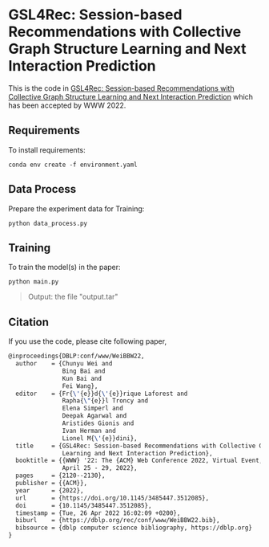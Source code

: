 # GSL4Rec: Session-based Recommendations with Collective Graph Structure Learning and Next Interaction Prediction

This is the code in [GSL4Rec: Session-based Recommendations with Collective Graph Structure Learning and Next Interaction Prediction](<https://dl.acm.org/doi/10.1145/3485447.3512085>) which has been accepted by WWW 2022.

## Requirements

To install requirements:

```setup
conda env create -f environment.yaml
```

## Data Process

Prepare the experiment data for Training:

```setup
python data_process.py
```

## Training

To train the model(s) in the paper:

```setup
python main.py
```
> Output: the file "output.tar"

## Citation

If you use the code, please cite following paper,

```latex
@inproceedings{DBLP:conf/www/WeiBBW22,
  author    = {Chunyu Wei and
               Bing Bai and
               Kun Bai and
               Fei Wang},
  editor    = {Fr{\'{e}}d{\'{e}}rique Laforest and
               Rapha{\"{e}}l Troncy and
               Elena Simperl and
               Deepak Agarwal and
               Aristides Gionis and
               Ivan Herman and
               Lionel M{\'{e}}dini},
  title     = {GSL4Rec: Session-based Recommendations with Collective Graph Structure
               Learning and Next Interaction Prediction},
  booktitle = {{WWW} '22: The {ACM} Web Conference 2022, Virtual Event, Lyon, France,
               April 25 - 29, 2022},
  pages     = {2120--2130},
  publisher = {{ACM}},
  year      = {2022},
  url       = {https://doi.org/10.1145/3485447.3512085},
  doi       = {10.1145/3485447.3512085},
  timestamp = {Tue, 26 Apr 2022 16:02:09 +0200},
  biburl    = {https://dblp.org/rec/conf/www/WeiBBW22.bib},
  bibsource = {dblp computer science bibliography, https://dblp.org}
}
```



